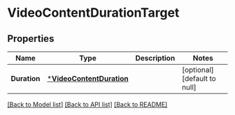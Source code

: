 # VideoContentDurationTarget

## Properties
Name | Type | Description | Notes
------------ | ------------- | ------------- | -------------
**Duration** | [***VideoContentDuration**](VideoContentDuration.md) |  | [optional] [default to null]

[[Back to Model list]](../README.md#documentation-for-models) [[Back to API list]](../README.md#documentation-for-api-endpoints) [[Back to README]](../README.md)

